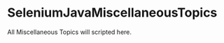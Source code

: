 # SeleniumJavaMiscellaneousTopics
All Miscellaneous Topics will scripted here.






















